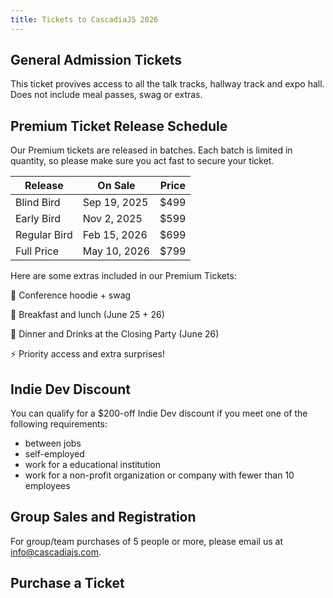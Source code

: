 ```yaml
---
title: Tickets to CascadiaJS 2026
---
```

## General Admission Tickets

This ticket provives access to all the talk tracks, hallway track and expo hall. Does not include meal passes, swag or extras.

## Premium Ticket Release Schedule

Our Premium tickets are released in batches. Each batch is limited in quantity, so please make sure you act fast to secure your ticket.

<table class="styled-table">
    <thead>
    <tr><th>Release</th><th>On Sale</th><th>Price</th></tr>
    </thead>
    <tbody>
    <tr class="active-row"><td>Blind Bird</td><td>Sep 19, 2025</td><td>$499</td></tr>
    <tr><td>Early Bird</td><td>Nov 2, 2025</td><td>$599</td></tr>
    <tr><td>Regular Bird</td><td>Feb 15, 2026</td><td>$699</td></tr>
    <tr><td>Full Price</td><td>May 10, 2026</td><td>$799</td></tr>
    </tbody>
</table>

Here are some extras included in our Premium Tickets:

🎁 Conference hoodie + swag

🌮 Breakfast and lunch (June 25 + 26)

🎉 Dinner and Drinks at the Closing Party (June 26)

⚡️ Priority access and extra surprises!

## Indie Dev Discount

You can qualify for a $200-off Indie Dev discount if you meet one of the following requirements:

* between jobs
* self-employed
* work for a educational institution
* work for a non-profit organization or company with fewer than 10 employees

## Group Sales and Registration

For group/team purchases of 5 people or more, please email us at info@cascadiajs.com. 

## Purchase a Ticket

<div>
    <tito-widget event="event-loop/cascadiajs-2026"></tito-widget>
</div>

<script async src="https://js.tito.io/v2" async>
